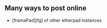 ## Many ways to post online


* [framaPad][fg] of other etherpad instances


[fp]: https://mensuel.framapad.org/p/posting-on-the-net

